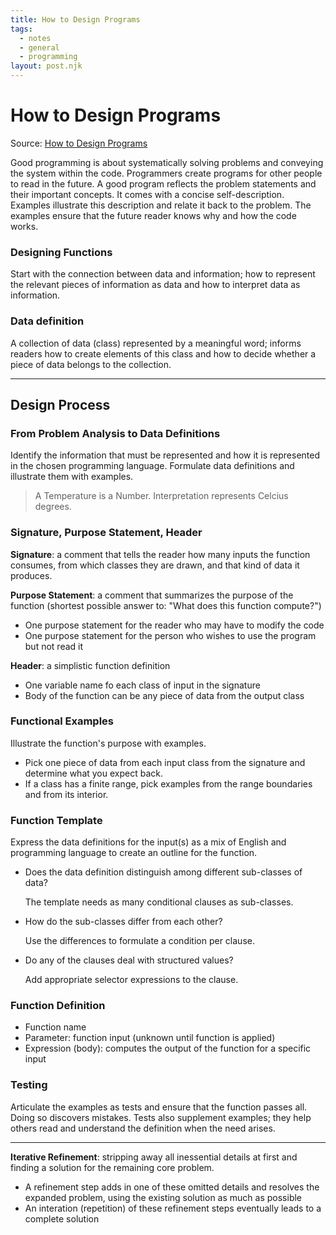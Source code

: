 ```yaml
---
title: How to Design Programs
tags:
  - notes
  - general
  - programming
layout: post.njk
---
```


# How to Design Programs

Source: [How to Design Programs](https://htdp.org/2018-01-06/Book/index.html)

Good programming is about systematically solving problems and conveying the system within the code. Programmers create programs for other people to read in the future. A good program reflects the problem statements and their important concepts. It comes with a concise self-description. Examples illustrate this description and relate it back to the problem. The examples ensure that the future reader knows why and how the code works.

### Designing Functions

Start with the connection between data and information; how to represent the relevant pieces of information as data and how to interpret data as information.

### Data definition

A collection of data (class) represented by a meaningful word; informs readers how to create elements of this class and how to decide whether a piece of data belongs to the collection.

---

## Design Process

### From Problem Analysis to Data Definitions

Identify the information that must be represented and how it is represented in the chosen programming language. Formulate data definitions and illustrate them with examples.

> A Temperature is a Number. Interpretation represents Celcius degrees.

### Signature, Purpose Statement, Header

**Signature**: a comment that tells the reader how many inputs the function consumes, from which classes they are drawn, and that kind of data it produces.

**Purpose Statement**: a comment that summarizes the purpose of the function (shortest possible answer to: "What does this function compute?")

- One purpose statement for the reader who may have to modify the code
- One purpose statement for the person who wishes to use the program but not read it

**Header**: a simplistic function definition

- One variable name fo each class of input in the signature
- Body of the function can be any piece of data from the output class

### Functional Examples

Illustrate the function's purpose with examples.

- Pick one piece of data from each input class from the signature and determine what you expect back.
- If a class has a finite range, pick examples from the range boundaries and from its interior.

### Function Template

Express the data definitions for the input(s) as a mix of English and programming language to create an outline for the function.

- Does the data definition distinguish among different sub-classes of data?

  The template needs as many conditional clauses as sub-classes.

- How do the sub-classes differ from each other?

  Use the differences to formulate a condition per clause.

- Do any of the clauses deal with structured values?

  Add appropriate selector expressions to the clause.

### Function Definition

- Function name
- Parameter: function input (unknown until function is applied)
- Expression (body): computes the output of the function for a specific input

### Testing

Articulate the examples as tests and ensure that the function passes all. Doing so discovers mistakes. Tests also supplement examples; they help others read and understand the definition when the need arises.

---

**Iterative Refinement**: stripping away all inessential details at first and finding a solution for the remaining core problem.

- A refinement step adds in one of these omitted details and resolves the expanded problem, using the existing solution as much as possible
- An interation (repetition) of these refinement steps eventually leads to a complete solution
